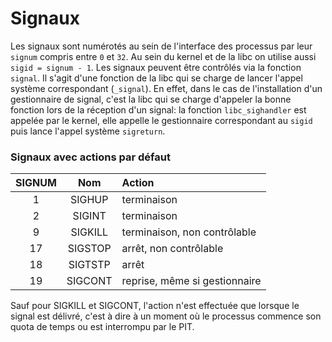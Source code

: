 # Signaux

Les signaux sont numérotés au sein de l'interface des processus par leur
`signum` compris entre `0` et `32`. Au sein du kernel et de la libc
on utilise aussi `sigid = signum - 1`.
Les signaux peuvent être contrôlés via la fonction `signal`. Il s'agit
d'une fonction de la libc qui se charge de lancer l'appel système
correspondant (`_signal`). En effet, dans le cas de l'installation
d'un gestionnaire de signal, c'est la libc qui se charge d'appeler
la bonne fonction lors de la réception d'un signal:
la fonction `libc_sighandler` est appelée par le kernel, elle appelle le 
gestionnaire correspondant au `sigid` puis lance l'appel système
`sigreturn`.

### Signaux avec actions par défaut

| SIGNUM | Nom     | Action                        |
|:------:|:-------:|:----------------------------- |
|   1    | SIGHUP  | terminaison                   |
|   2    | SIGINT  | terminaison                   |
|   9    | SIGKILL | terminaison, non contrôlable  |
|   17   | SIGSTOP | arrêt, non contrôlable        |
|   18   | SIGTSTP | arrêt                         |
|   19   | SIGCONT | reprise, même si gestionnaire |

Sauf pour SIGKILL et SIGCONT, l'action n'est effectuée que lorsque le signal
est délivré, c'est à dire à un moment où le processus commence son quota de
temps ou est interrompu par le PIT.
